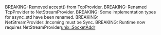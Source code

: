 BREAKING: Removed accept() from TcpProvider.
BREAKING: Renamed TcpProvider to NetStreamProvider.
BREAKING: Some implementation types for async_std have been renamed.
BREAKING: NetStreamProvider::Incoming must be Sync.
BREAKING: Runtime now requires NetStreamProvider<unix::SocketAddr>

